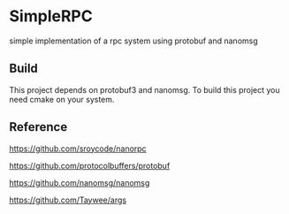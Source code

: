 # SimpleRPC

simple implementation of a rpc system using protobuf and nanomsg

## Build

This project depends on protobuf3 and nanomsg. To build this project  you need  cmake on your system.

## Reference

https://github.com/sroycode/nanorpc

https://github.com/protocolbuffers/protobuf

https://github.com/nanomsg/nanomsg

https://github.com/Taywee/args